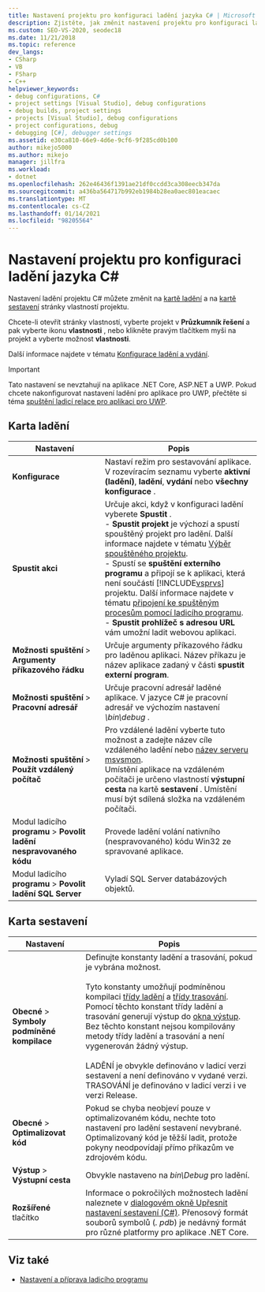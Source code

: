 ```yaml
---
title: Nastavení projektu pro konfiguraci ladění jazyka C# | Microsoft Docs
description: Zjistěte, jak změnit nastavení projektu pro konfiguraci ladění v jazyce C# v aplikaci Visual Studio pomocí karty ladění a karty sestavení stránky vlastností projektu.
ms.custom: SEO-VS-2020, seodec18
ms.date: 11/21/2018
ms.topic: reference
dev_langs:
- CSharp
- VB
- FSharp
- C++
helpviewer_keywords:
- debug configurations, C#
- project settings [Visual Studio], debug configurations
- debug builds, project settings
- projects [Visual Studio], debug configurations
- project configurations, debug
- debugging [C#], debugger settings
ms.assetid: e30ca810-66e9-4d6e-9cf6-9f285cd0b100
author: mikejo5000
ms.author: mikejo
manager: jillfra
ms.workload:
- dotnet
ms.openlocfilehash: 262e46436f1391ae21df0ccdd3ca308eecb347da
ms.sourcegitcommit: a436ba564717b992eb1984b28ea0aec801eacaec
ms.translationtype: MT
ms.contentlocale: cs-CZ
ms.lasthandoff: 01/14/2021
ms.locfileid: "98205564"
---
```

# <a name="project-settings-for--c-debug-configurations"></a>Nastavení projektu pro konfiguraci ladění jazyka C#

Nastavení ladění projektu C# můžete změnit na [kartě ladění](#debug-tab) a na [kartě sestavení](#build-tab) stránky vlastností projektu.

Chcete-li otevřít stránky vlastností, vyberte projekt v **Průzkumník řešení** a pak vyberte ikonu **vlastnosti** , nebo klikněte pravým tlačítkem myši na projekt a vyberte možnost **vlastnosti**.

Další informace najdete v tématu [Konfigurace ladění a vydání](how-to-set-debug-and-release-configurations.md).

>[!IMPORTANT]
>Tato nastavení se nevztahují na aplikace .NET Core, ASP.NET a UWP. Pokud chcete nakonfigurovat nastavení ladění pro aplikace pro UWP, přečtěte si téma [spuštění ladicí relace pro aplikaci pro UWP](start-a-debugging-session-for-a-store-app-in-visual-studio-vb-csharp-cpp-and-xaml.md).

## <a name="debug-tab"></a>Karta ladění

|Nastavení|Popis|
|-------------------------------------| - |
| **Konfigurace** | Nastaví režim pro sestavování aplikace. V rozevíracím seznamu vyberte **aktivní (ladění)**, **ladění**, **vydání** nebo **všechny konfigurace** . |
| **Spustit akci** | Určuje akci, když v konfiguraci ladění vyberete **Spustit** .<br />- **Spustit projekt** je výchozí a spustí spouštěný projekt pro ladění. Další informace najdete v tématu [Výběr spouštěného projektu](/previous-versions/visualstudio/visual-studio-2010/0s590bew(v=vs.100)).<br />- Spustí se **spuštění externího programu** a připojí se k aplikaci, která není součástí [!INCLUDE[vsprvs](../code-quality/includes/vsprvs_md.md)] projektu. Další informace najdete v tématu [připojení ke spuštěným procesům pomocí ladicího programu](attach-to-running-processes-with-the-visual-studio-debugger.md).<br />- **Spustit prohlížeč s adresou URL** vám umožní ladit webovou aplikaci. |
| **Možnosti spuštění**  >  **Argumenty příkazového řádku** | Určuje argumenty příkazového řádku pro laděnou aplikaci. Název příkazu je název aplikace zadaný v části **spustit externí program**. |
| **Možnosti spuštění**  >  **Pracovní adresář** | Určuje pracovní adresář laděné aplikace. V jazyce C# je pracovní adresář ve výchozím nastavení *\bin\debug* .
| **Možnosti spuštění**  >  **Použít vzdálený počítač**|Pro vzdálené ladění vyberte tuto možnost a zadejte název cíle vzdáleného ladění nebo [název serveru msvsmon](../debugger/remote-debugging.md). <br />Umístění aplikace na vzdáleném počítači je určeno vlastností **výstupní cesta** na kartě **sestavení** . Umístění musí být sdílená složka na vzdáleném počítači.
| Modul ladicího **programu**  >  **Povolit ladění nespravovaného kódu** | Provede ladění volání nativního (nespravovaného) kódu Win32 ze spravované aplikace. |
| Modul ladicího **programu**  >  **Povolit ladění SQL Server** | Vyladí SQL Server databázových objektů. |

## <a name="build-tab"></a>Karta sestavení

|Nastavení|Popis|
|-------------|-----------------|
|**Obecné**  >  **Symboly podmíněné kompilace**|Definujte konstanty ladění a trasování, pokud je vybrána možnost.<br /><br /> Tyto konstanty umožňují podmíněnou kompilaci [třídy ladění](/dotnet/api/system.diagnostics.debug) a [třídy trasování](/dotnet/api/system.diagnostics.trace). Pomocí těchto konstant třídy ladění a trasování generují výstup do [okna výstup](../ide/reference/output-window.md). Bez těchto konstant nejsou kompilovány metody třídy ladění a trasování a není vygenerován žádný výstup.<br /><br />LADĚNÍ je obvykle definováno v ladicí verzi sestavení a není definováno v vydané verzi. TRASOVÁNÍ je definováno v ladicí verzi i ve verzi Release.|
|**Obecné**  >  **Optimalizovat kód**|Pokud se chyba neobjeví pouze v optimalizovaném kódu, nechte toto nastavení pro ladění sestavení nevybrané. Optimalizovaný kód je těžší ladit, protože pokyny neodpovídají přímo příkazům ve zdrojovém kódu.|
|**Výstup**  >  **Výstupní cesta**|Obvykle nastaveno na *bin\Debug* pro ladění.|
|**Rozšířené** tlačítko|Informace o pokročilých možnostech ladění naleznete v [dialogovém okně Upřesnit nastavení sestavení (C#)](../ide/reference/advanced-build-settings-dialog-box-csharp.md). Přenosový formát souborů symbolů (*. pdb*) je nedávný formát pro různé platformy pro aplikace .NET Core.

## <a name="see-also"></a>Viz také
- [Nastavení a příprava ladicího programu](../debugger/debugger-settings-and-preparation.md)